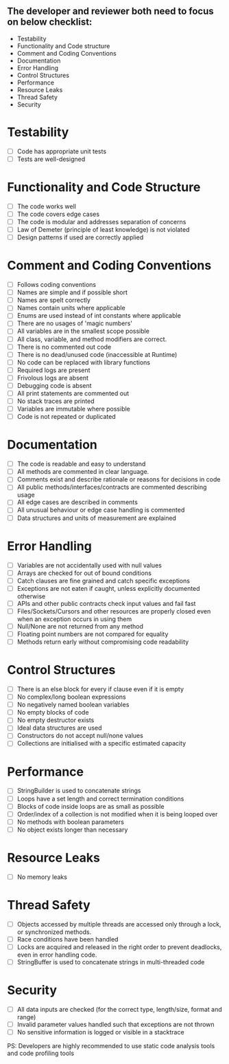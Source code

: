 ## The developer and reviewer both need to focus on below checklist:

- Testability
- Functionality and Code structure
- Comment and Coding Conventions
- Documentation
- Error Handling
- Control Structures
- Performance
- Resource Leaks
- Thread Safety
- Security
 
# Testability
  - [ ] Code has appropriate unit tests
  - [ ] Tests are well-designed

# Functionality and Code Structure
  - [ ] The code works well
  - [ ] The code covers edge cases
  - [ ] The code is modular and addresses separation of concerns
  - [ ] Law of Demeter (principle of least knowledge) is not violated
  - [ ] Design patterns if used are correctly applied
 
# Comment and Coding Conventions
  - [ ] Follows coding conventions
  - [ ] Names are simple and if possible short
  - [ ] Names are spelt correctly
  - [ ] Names contain units where applicable
  - [ ] Enums are used instead of int constants where applicable
  - [ ] There are no usages of 'magic numbers'
  - [ ] All variables are in the smallest scope possible
  - [ ] All class, variable, and method modifiers are correct.
  - [ ] There is no commented out code
  - [ ] There is no dead/unused code (inaccessible at Runtime)
  - [ ] No code can be replaced with library functions
  - [ ] Required logs are present
  - [ ] Frivolous logs are absent
  - [ ] Debugging code is absent
  - [ ] All print statements are commented out
  - [ ] No stack traces are printed
  - [ ] Variables are immutable where possible
  - [ ] Code is not repeated or duplicated

# Documentation
  - [ ] The code is readable and easy to understand 
  - [ ] All methods are commented in clear language.
  - [ ] Comments exist and describe rationale or reasons for decisions in code
  - [ ] All public methods/interfaces/contracts are commented describing usage
  - [ ] All edge cases are described in comments
  - [ ] All unusual behaviour or edge case handling is commented
  - [ ] Data structures and units of measurement are explained

# Error Handling
  - [ ] Variables are not accidentally used with null values
  - [ ] Arrays are checked for out of bound conditions
  - [ ] Catch clauses are fine grained and catch specific exceptions
  - [ ] Exceptions are not eaten if caught, unless explicitly documented otherwise
  - [ ] APIs and other public contracts check input values and fail fast
  - [ ] Files/Sockets/Cursors and other resources are properly closed even when an exception occurs in using them
  - [ ] Null/None are not returned from any method
  - [ ] Floating point numbers are not compared for equality
  - [ ] Methods return early without compromising code readability

# Control Structures
  - [ ] There is an else block for every if clause even if it is empty
  - [ ] No complex/long boolean expressions
  - [ ] No negatively named boolean variables
  - [ ] No empty blocks of code
  - [ ] No empty destructor exists 
  - [ ] Ideal data structures are used
  - [ ] Constructors do not accept null/none values
  - [ ] Collections are initialised with a specific estimated capacity

# Performance
  - [ ] StringBuilder is used to concatenate strings
  - [ ] Loops have a set length and correct termination conditions
  - [ ] Blocks of code inside loops are as small as possible
  - [ ] Order/index of a collection is not modified when it is being looped over
  - [ ] No methods with boolean parameters
  - [ ] No object exists longer than necessary
 
# Resource Leaks
  - [ ] No memory leaks

# Thread Safety
  - [ ] Objects accessed by multiple threads are accessed only through a lock, or synchronized methods.
  - [ ] Race conditions have been handled
  - [ ] Locks are acquired and released in the right order to prevent deadlocks, even in error handling code.
  - [ ] StringBuffer is used to concatenate strings in multi-threaded code

# Security
  - [ ] All data inputs are checked (for the correct type, length/size, format and range)
  - [ ] Invalid parameter values handled such that exceptions are not thrown
  - [ ] No sensitive information is logged or visible in a stacktrace

PS: Developers are highly recommended to use static code analysis tools and code profiling tools   
